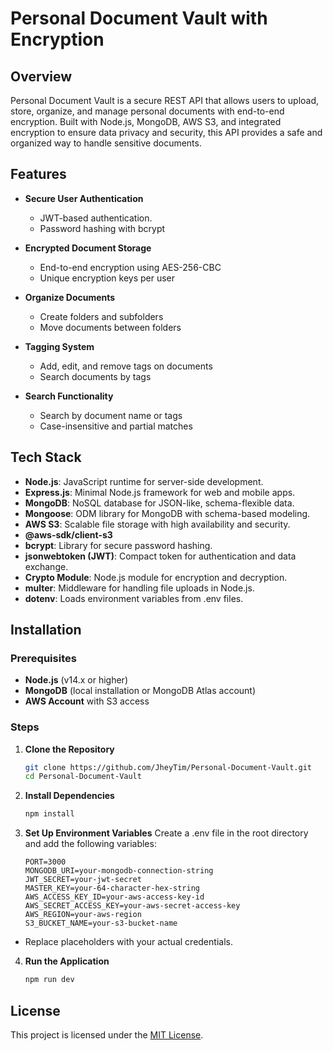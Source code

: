 # Personal Document Vault with Encryption

## Overview
Personal Document Vault is a secure REST API that allows users to upload, store, organize, and manage personal documents with end-to-end encryption. Built with Node.js, MongoDB, AWS S3, and integrated encryption to ensure data privacy and security, this API provides a safe and organized way to handle sensitive documents.

## Features
* **Secure User Authentication**
  * JWT-based authentication.
  * Password hashing with bcrypt

* **Encrypted Document Storage**
  * End-to-end encryption using AES-256-CBC
  * Unique encryption keys per user

* **Organize Documents**
  * Create folders and subfolders
  * Move documents between folders

* **Tagging System**
  * Add, edit, and remove tags on documents
  * Search documents by tags

* **Search Functionality**
  * Search by document name or tags
  * Case-insensitive and partial matches

## Tech Stack
* **Node.js**: JavaScript runtime for server-side development.
* **Express.js**: Minimal Node.js framework for web and mobile apps.
* **MongoDB**: NoSQL database for JSON-like, schema-flexible data.
* **Mongoose**: ODM library for MongoDB with schema-based modeling.
* **AWS S3**: Scalable file storage with high availability and security.
* **@aws-sdk/client-s3**
* **bcrypt**: Library for secure password hashing.
* **jsonwebtoken (JWT)**: Compact token for authentication and data exchange.
* **Crypto Module**: Node.js module for encryption and decryption.
* **multer**: Middleware for handling file uploads in Node.js.
* **dotenv**: Loads environment variables from .env files.

## Installation

### Prerequisites

* **Node.js** (v14.x or higher)
* **MongoDB** (local installation or MongoDB Atlas account)
* **AWS Account** with S3 access

### Steps
1. **Clone the Repository**
    ```bash
    git clone https://github.com/JheyTim/Personal-Document-Vault.git
    cd Personal-Document-Vault
    ```
2. **Install Dependencies**
    ```bash
    npm install
    ```
3. **Set Up Environment Variables**
Create a .env file in the root directory and add the following variables:
    ```env
    PORT=3000
    MONGODB_URI=your-mongodb-connection-string
    JWT_SECRET=your-jwt-secret
    MASTER_KEY=your-64-character-hex-string
    AWS_ACCESS_KEY_ID=your-aws-access-key-id
    AWS_SECRET_ACCESS_KEY=your-aws-secret-access-key
    AWS_REGION=your-aws-region
    S3_BUCKET_NAME=your-s3-bucket-name
    ```
* Replace placeholders with your actual credentials.

4. **Run the Application**
    ```bash
    npm run dev
    ```

## License
This project is licensed under the [MIT License](LICENSE).